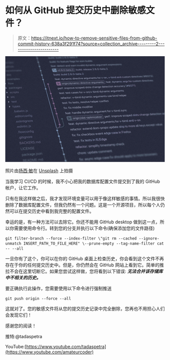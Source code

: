 # 如何从 GitHub 提交历史中删除敏感文件？

> 原文：<https://itnext.io/how-to-remove-sensitive-files-from-github-commit-history-638a3f291f74?source=collection_archive---------2----------------------->

![](img/7672299ce9ada4ff120240a1193443db.png)

照片由[扬西·敏](https://unsplash.com/@yancymin?utm_source=medium&utm_medium=referral)在 [Unsplash](https://unsplash.com?utm_source=medium&utm_medium=referral) 上拍摄

当我学习 CI/CD 的时候，我不小心把我的数据库配置文件提交到了我的 GitHub 帐户，让它工作。

只有在我这样做之后，我才发现环境变量可以用于像这样敏感的事情。所以我很快删除了数据库配置文件，但我仍然有一个问题。这是一个开源项目，所以每个人仍然可以在提交历史中看到我完整的配置文件。

幸运的是，有一种方法可以去除它。你还不能用 GitHub desktop 做到这一点，所以你需要使用命令行。转到您的分支并执行以下命令(确保添加您的文件路径)

```
git filter-branch --force --index-filter \"git rm --cached --ignore-unmatch INSERT_PATH_TO_FILE_HERE" \--prune-empty --tag-name-filter cat -- --all
```

一旦你有了这个，你可以在你的 GitHub 桌面上检查历史，你会看到这个文件不再存在于你的任何提交历史中。但是，你仍然会在 GitHub 网站上看到它。简单的推拉不会在这里切断它。如果您尝试这样做，您将看到以下错误: ***无法合并该存储库中不相关的历史。***

要正确执行此操作，您需要使用以下命令进行强制推送

```
git push origin --force --all
```

这就对了。您的敏感文件将从您的提交历史记录中完全删除，您再也不用担心人们会发现它们！

感谢您的阅读！

推特:@tadaspetra

YouTube:[https://www.youtube.com/tadaspetra](https://www.youtube.com/amateurcoder)